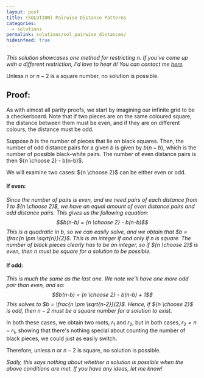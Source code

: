 ```yaml
---
layout: post
title: (SOLUTION) Pairwise Distance Patterns
categories:
  - solutions
permalink: solutions/sol_pairwise_distances/
hideinfeed: true
---
```

 *This solution showcases one method for restricting $n$. If you've come up with a different restriction, I'd love to hear it! You can contact me [here](/about/).*
 
Unless $n$ or $n-2$ is a square number, no solution is possible.

## Proof:
As with almost all parity proofs, we start by imagining our infinite grid to be a checkerboard. Note that if two pieces are on the same coloured square, the distance between them must be even, and if they are on different colours, the distance must be odd.

Suppose $b$ is the number of pieces that lie on black squares. Then, the number of odd distance pairs for a given $b$ is given by $b(n-b)$, which is the number of possible black-white pairs. The number of even distance pairs is then ${n \choose 2} - b(n-b)$.


We will examine two cases: ${n \choose 2}$ can be either even or odd.

#### If even:
*Since the number of pairs is even, and we need pairs of each distance from 1 to ${n \choose 2}$, we have an equal amount of even distance pairs and odd distance pairs. This gives us the following equation:
$$b(n-b) = {n \choose 2} - b(n-b)$$
This is a quadratic in $b$, so we can easily solve, and we obtain that $b = \frac{n \pm \sqrt{n}}{2}$. This is an integer if and only if $n$ is square. The number of black pieces clearly has to be an integer, so if ${n \choose 2}$ is even, then $n$ must be square for a solution to be possible.*

#### If odd:
*This is much the same as the last one. We note we'll have one more odd pair than even, and so:
$$b(n-b) = {n \choose 2} - b(n-b) + 1$$
This solves to $b = \frac{n \pm \sqrt{n-2}}{2}$. Hence, if ${n \choose 2}$ is odd, then $n-2$ must be a square number for a solution to exist.*

In both these cases, we obtain two roots, $r_{1}$ and $r_{2}$, but in both cases, $r_{2} = n - r_{1}$, showing that there's nothing special about counting the number of black pieces, we could just as easily switch.

Therefore, unless $n$ or $n-2$ is square, no solution is possible.

*Sadly, this says nothing about whether a solution is possible when the above conditions are met. If you have any ideas, let me know!*
